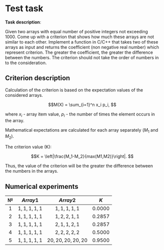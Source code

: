 # Test task

**Task description**:

Given two arrays with equal number of positive integers not exceeding 1000. Сome up with a criterion that shows how much these arrays are not similar to each other. Implement a function in C/C++ that takes two of these arrays as input and returns the coefficient (non negative real number) which represent criterion. The greater the coefficient, the greater the difference between the numbers. The criterion should not take the order of numbers in to the consideration.

## Сriterion description

Calculation of the criterion is based on the expectation values of the considered arrays.

$$M(X) = \sum_{i=1}^n x_i p_i, $$

where $x_i$ - array item value, $p_i$ - the number of times the element occurs in the array.

Mathematical expectations are calculated for each array separately ($M_1$ and $M_2$).

The criterion value (K):

$$K = \left|\frac{M_1-M_2}{max(M1,M2)}\right|. $$

Thus, the value of the criterion will be the greater the difference between the numbers in the arrays.

## Numerical experiments

<div align="center">
    
$№$  | $Array 1$   | $Array 2$        | $K$      |
:---:|:-----------:|:----------------:|:--------:|
1    | $1,1,1,1,1$ | $1,1,1,1,1$      | $0.0000$ |
2    | $1,1,1,1,1$ | $1,2,2,1,1$      | $0.2857$ |
3    | $1,1,1,1,1$ | $2,1,1,2,1$      | $0.2857$ |
4    | $1,1,1,1,1$ | $2,2,2,2,2$      | $0.5000$ |  
5    | $1,1,1,1,1$ | $20,20,20,20,20$ | $0.9500$ |
    
</div>
